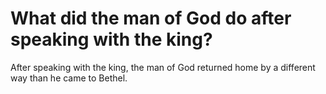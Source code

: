 # What did the man of God do after speaking with the king?

After speaking with the king, the man of God returned home by a different way than he came to Bethel.
